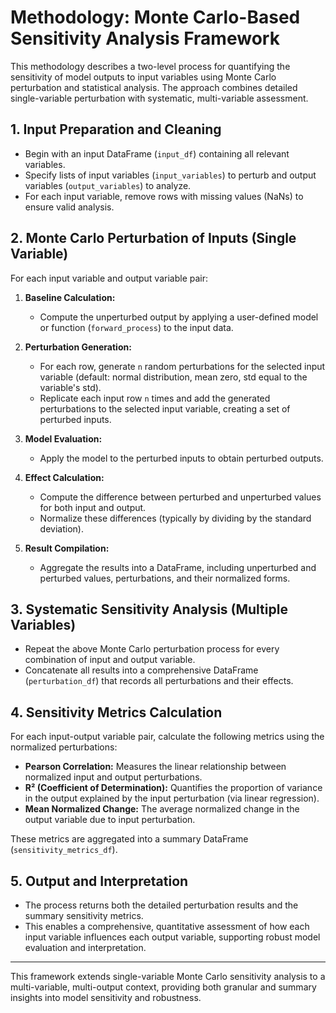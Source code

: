 
# Methodology: Monte Carlo-Based Sensitivity Analysis Framework

This methodology describes a two-level process for quantifying the sensitivity of model outputs to input variables using Monte Carlo perturbation and statistical analysis. The approach combines detailed single-variable perturbation with systematic, multi-variable assessment.

## 1. Input Preparation and Cleaning

- Begin with an input DataFrame (`input_df`) containing all relevant variables.
- Specify lists of input variables (`input_variables`) to perturb and output variables (`output_variables`) to analyze.
- For each input variable, remove rows with missing values (NaNs) to ensure valid analysis.

## 2. Monte Carlo Perturbation of Inputs (Single Variable)

For each input variable and output variable pair:

1. **Baseline Calculation:**
   - Compute the unperturbed output by applying a user-defined model or function (`forward_process`) to the input data.

2. **Perturbation Generation:**
   - For each row, generate `n` random perturbations for the selected input variable (default: normal distribution, mean zero, std equal to the variable's std).
   - Replicate each input row `n` times and add the generated perturbations to the selected input variable, creating a set of perturbed inputs.

3. **Model Evaluation:**
   - Apply the model to the perturbed inputs to obtain perturbed outputs.

4. **Effect Calculation:**
   - Compute the difference between perturbed and unperturbed values for both input and output.
   - Normalize these differences (typically by dividing by the standard deviation).

5. **Result Compilation:**
   - Aggregate the results into a DataFrame, including unperturbed and perturbed values, perturbations, and their normalized forms.

## 3. Systematic Sensitivity Analysis (Multiple Variables)

- Repeat the above Monte Carlo perturbation process for every combination of input and output variable.
- Concatenate all results into a comprehensive DataFrame (`perturbation_df`) that records all perturbations and their effects.

## 4. Sensitivity Metrics Calculation

For each input-output variable pair, calculate the following metrics using the normalized perturbations:

- **Pearson Correlation:** Measures the linear relationship between normalized input and output perturbations.
- **R² (Coefficient of Determination):** Quantifies the proportion of variance in the output explained by the input perturbation (via linear regression).
- **Mean Normalized Change:** The average normalized change in the output variable due to input perturbation.

These metrics are aggregated into a summary DataFrame (`sensitivity_metrics_df`).

## 5. Output and Interpretation

- The process returns both the detailed perturbation results and the summary sensitivity metrics.
- This enables a comprehensive, quantitative assessment of how each input variable influences each output variable, supporting robust model evaluation and interpretation.

---

This framework extends single-variable Monte Carlo sensitivity analysis to a multi-variable, multi-output context, providing both granular and summary insights into model sensitivity and robustness.
